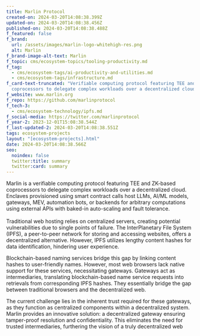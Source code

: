 ```yaml
---
title: Marlin Protocol
created-on: 2024-03-20T14:08:38.399Z
updated-on: 2024-03-20T14:08:38.456Z
published-on: 2024-03-20T14:08:38.488Z
f_featured: false
f_brand:
  url: /assets/images/marlin-logo-whitehigh-res.png
  alt: Marlin
f_brand-image-alt-text: Marlin
f_topic: cms/ecosystem-topics/tooling-productivity.md
f_tag:
  - cms/ecosystem-tags/ai-productivity-and-utilities.md
  - cms/ecosystem-tags/infrastructure.md
f_card-text-truncated: "Verifiable computing protocol featuring TEE and ZK-based
  coprocessors to delegate complex workloads over a decentralized cloud. "
f_website: www.marlin.org
f_repo: https://github.com/marlinprotocol
f_tech-3:
  - cms/ecosystem-technology/ipfs.md
f_social-media: https://twitter.com/marlinprotocol
f_year-2: 2023-12-01T15:08:38.544Z
f_last-updated-2: 2024-03-20T14:08:38.551Z
tags: ecosystem-projects
layout: "[ecosystem-projects].html"
date: 2024-03-20T14:08:38.566Z
seo:
  noindex: false
  twitter:title: summary
  twitter:card: summary
---
```

Marlin is a verifiable computing protocol featuring TEE and ZK-based coprocessors to delegate complex workloads over a decentralized cloud. Enclaves provisioned using smart contract calls host LLMs, AI/ML models, gateways, MEV, automation bots, or backends for arbitrary computations using external APIs with baked-in auto-scaling and fault tolerance.\
\
Traditional web hosting relies on centralized servers, creating potential vulnerabilities due to single points of failure. The InterPlanetary File System (IPFS), a peer-to-peer network for storing and accessing websites, offers a decentralized alternative. However, IPFS utilizes lengthy content hashes for data identification, hindering user experience.

Blockchain-based naming services bridge this gap by linking content hashes to user-friendly names. However, most web browsers lack native support for these services, necessitating gateways. Gateways act as intermediaries, translating blockchain-based name service requests into retrievals from corresponding IPFS hashes. They essentially bridge the gap between traditional browsers and the decentralized web.

The current challenge lies in the inherent trust required for these gateways, as they function as centralized components within a decentralized system. Marlin provides an innovative solution: a decentralized gateway ensuring tamper-proof resolution and confidentiality. This eliminates the need for trusted intermediaries, furthering the vision of a truly decentralized web